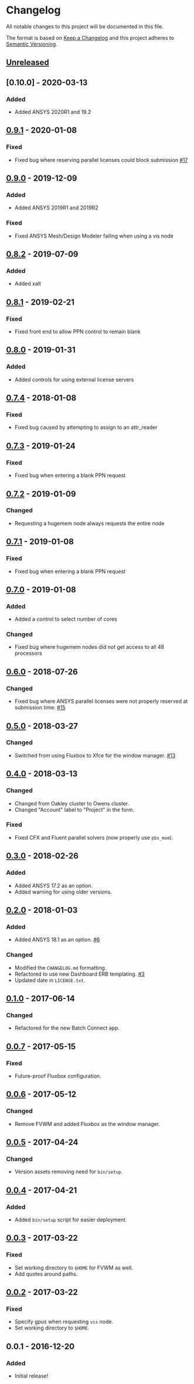 # Changelog
All notable changes to this project will be documented in this file.

The format is based on [Keep a Changelog](http://keepachangelog.com/en/1.0.0/)
and this project adheres to [Semantic Versioning](http://semver.org/spec/v2.0.0.html).

## [Unreleased]

## [0.10.0] - 2020-03-13
### Added
- Added ANSYS 2020R1 and 19.2

## [0.9.1] - 2020-01-08
### Fixed
- Fixed bug where reserving parallel licenses could block submission [#17](https://github.com/OSC/bc_osc_ansys_workbench/issues/17)

## [0.9.0] - 2019-12-09
### Added
- Added ANSYS 2019R1 and 2019R2

### Fixed
- Fixed ANSYS Mesh/Design Modeler failing when using a vis node

## [0.8.2] - 2019-07-09
### Added
- Added xalt

## [0.8.1] - 2019-02-21
### Fixed
- Fixed front end to allow PPN control to remain blank

## [0.8.0] - 2019-01-31
### Added
- Added controls for using external license servers

## [0.7.4] - 2018-01-08
### Fixed
- Fixed bug caused by attempting to assign to an attr_reader

## [0.7.3] - 2019-01-24
### Fixed
- Fixed bug when entering a blank PPN request

## [0.7.2] - 2019-01-09
### Changed
- Requesting a hugemem node always requests the entire node

## [0.7.1] - 2019-01-08
### Fixed
- Fixed bug when entering a blank PPN request

## [0.7.0] - 2019-01-08
### Added 
- Added a control to select number of cores

### Changed
- Fixed bug where hugemem nodes did not get access to all 48 processors

## [0.6.0] - 2018-07-26
### Changed
- Fixed bug where ANSYS parallel licenses were not properly reserved at submission time.
    [#15](https://github.com/OSC/bc_osc_ansys_workbench/issues/15)

## [0.5.0] - 2018-03-27
### Changed
- Switched from using Fluxbox to Xfce for the window manager.
  [#13](https://github.com/OSC/bc_osc_ansys_workbench/issues/13)

## [0.4.0] - 2018-03-13
### Changed
- Changed from Oakley cluster to Owens cluster.
- Changed "Account" label to "Project" in the form.

### Fixed
- Fixed CFX and Fluent parallel solvers (now properly use `pbs_mom`).

## [0.3.0] - 2018-02-26
### Added
- Added ANSYS 17.2 as an option.
- Added warning for using older versions.

## [0.2.0] - 2018-01-03
### Added
- Added ANSYS 18.1 as an option.
  [#6](https://github.com/OSC/bc_osc_ansys_workbench/issues/6)

### Changed
- Modified the `CHANGELOG.md` formatting.
- Refactored to use new Dashboard ERB templating.
  [#3](https://github.com/OSC/bc_osc_ansys_workbench/issues/3)
- Updated date in `LICENSE.txt`.

## [0.1.0] - 2017-06-14
### Changed
- Refactored for the new Batch Connect app.

## [0.0.7] - 2017-05-15
### Fixed
- Future-proof Fluxbox configuration.

## [0.0.6] - 2017-05-12
### Changed
- Remove FVWM and added Fluxbox as the window manager.

## [0.0.5] - 2017-04-24
### Changed
- Version assets removing need for `bin/setup`.

## [0.0.4] - 2017-04-21
### Added
- Added `bin/setup` script for easier deployment.

## [0.0.3] - 2017-03-22
### Fixed
- Set working directory to `$HOME` for FVWM as well.
- Add quotes around paths.

## [0.0.2] - 2017-03-22
### Fixed
- Specify gpus when requesting `vis` node.
- Set working directory to `$HOME`.

## 0.0.1 - 2016-12-20
### Added
- Initial release!

[Unreleased]: https://github.com/OSC/bc_osc_ansys_workbench/compare/v0.9.1...HEAD
[0.9.1]: https://github.com/OSC/bc_osc_ansys_workbench/compare/v0.9.0...v0.9.1
[0.9.0]: https://github.com/OSC/bc_osc_ansys_workbench/compare/v0.8.2...v0.9.0
[0.8.2]: https://github.com/OSC/bc_osc_ansys_workbench/compare/v0.8.1...v0.8.2
[0.8.1]: https://github.com/OSC/bc_osc_ansys_workbench/compare/v0.8.0...v0.8.1
[0.8.0]: https://github.com/OSC/bc_osc_ansys_workbench/compare/v0.7.4...v0.8.0
[0.7.4]: https://github.com/OSC/bc_osc_ansys_workbench/compare/v0.7.3...v0.7.4
[0.7.3]: https://github.com/OSC/bc_osc_ansys_workbench/compare/v0.7.2...v0.7.3
[0.7.2]: https://github.com/OSC/bc_osc_ansys_workbench/compare/v0.7.1...v0.7.2
[0.7.1]: https://github.com/OSC/bc_osc_ansys_workbench/compare/v0.7.0...v0.7.1
[0.7.0]: https://github.com/OSC/bc_osc_ansys_workbench/compare/v0.6.0...v0.7.0
[0.6.0]: https://github.com/OSC/bc_osc_ansys_workbench/compare/v0.5.0...v0.6.0
[0.5.0]: https://github.com/OSC/bc_osc_ansys_workbench/compare/v0.4.0...v0.5.0
[0.4.0]: https://github.com/OSC/bc_osc_ansys_workbench/compare/v0.3.0...v0.4.0
[0.3.0]: https://github.com/OSC/bc_osc_ansys_workbench/compare/v0.2.0...v0.3.0
[0.2.0]: https://github.com/OSC/bc_osc_ansys_workbench/compare/v0.1.0...v0.2.0
[0.1.0]: https://github.com/OSC/bc_osc_ansys_workbench/compare/v0.0.7...v0.1.0
[0.0.7]: https://github.com/OSC/bc_osc_ansys_workbench/compare/v0.0.6...v0.0.7
[0.0.6]: https://github.com/OSC/bc_osc_ansys_workbench/compare/v0.0.5...v0.0.6
[0.0.5]: https://github.com/OSC/bc_osc_ansys_workbench/compare/v0.0.4...v0.0.5
[0.0.4]: https://github.com/OSC/bc_osc_ansys_workbench/compare/v0.0.3...v0.0.4
[0.0.3]: https://github.com/OSC/bc_osc_ansys_workbench/compare/v0.0.2...v0.0.3
[0.0.2]: https://github.com/OSC/bc_osc_ansys_workbench/compare/v0.0.1...v0.0.2

